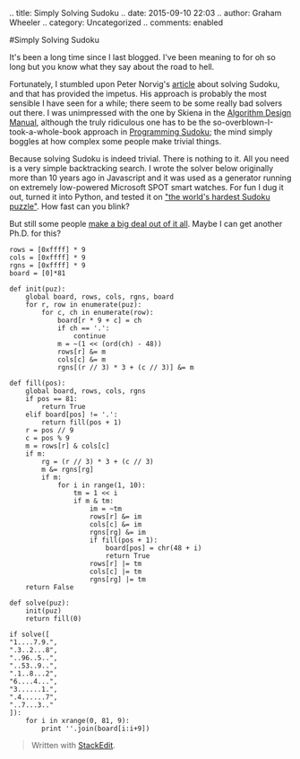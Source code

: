 .. title: Simply Solving Sudoku
.. date: 2015-09-10 22:03
.. author: Graham Wheeler
.. category: Uncategorized
.. comments: enabled

#Simply Solving Sudoku

It's been a long time since I last blogged. I've been meaning to for oh so long but you know what they say about the road to hell.

Fortunately, I stumbled upon Peter Norvig's [article](http://norvig.com/sudoku.html) about solving Sudoku, and that has provided the impetus. His approach is probably the most sensible I have seen for a while; there seem to be some really bad solvers out there. I was unimpressed with the one by Skiena in the  [Algorithm Design Manual](http://www.algorist.com/),  although the truly ridiculous one has to be the so-overblown-I-took-a-whole-book approach in [Programming Sudoku](http://www.amazon.com/Programming-Sudoku-Technology-Action-Wei-Meng/dp/1590596625);  the mind simply boggles at how complex some people make trivial things.

Because solving Sudoku is indeed trivial. There is nothing to it. All you need is a very simple backtracking search. I wrote the solver below originally more than 10 years ago in Javascript and it was used as a generator running on extremely low-powered Microsoft SPOT smart watches. For fun I dug it out, turned it into Python, and tested it on ["the world's hardest Sudoku puzzle"](https://www.kristanix.com/sudokuepic/worlds-hardest-sudoku.php). How fast can you blink?

But still some people [make a big deal out of it all](https://gigaom.com/2012/10/12/meet-the-algorithm-thats-way-better-than-you-at-sudoku/). Maybe I can get another Ph.D. for this?

    rows = [0xffff] * 9
    cols = [0xffff] * 9
    rgns = [0xffff] * 9
    board = [0]*81
    
    def init(puz):
        global board, rows, cols, rgns, board
        for r, row in enumerate(puz):
            for c, ch in enumerate(row):
                board[r * 9 + c] = ch
                if ch == '.':
                    continue
                m = ~(1 << (ord(ch) - 48))
                rows[r] &= m
                cols[c] &= m
                rgns[(r // 3) * 3 + (c // 3)] &= m
    
    def fill(pos):
        global board, rows, cols, rgns
        if pos == 81:
            return True
        elif board[pos] != '.':
            return fill(pos + 1)
        r = pos // 9
        c = pos % 9
        m = rows[r] & cols[c]
        if m:
            rg = (r // 3) * 3 + (c // 3)
            m &= rgns[rg]
            if m:
                for i in range(1, 10):
                    tm = 1 << i
                    if m & tm:
                        im = ~tm
                        rows[r] &= im
                        cols[c] &= im
                        rgns[rg] &= im
                        if fill(pos + 1):
                            board[pos] = chr(48 + i)
                            return True
                        rows[r] |= tm
                        cols[c] |= tm
                        rgns[rg] |= tm
        return False
    
    def solve(puz):
        init(puz)
        return fill(0)
    
    if solve([
    "1....7.9.",
    ".3..2...8",
    "..96..5..",
    "..53..9..",
    ".1..8...2",
    "6....4...",
    "3......1.",
    ".4......7",
    "..7...3.."
    ]):
        for i in xrange(0, 81, 9):
            print ''.join(board[i:i+9])    

> Written with [StackEdit](https://stackedit.io/).




